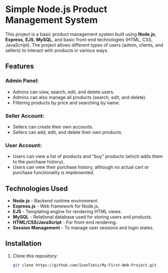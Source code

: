 # Simple Node.js Product Management System

This project is a basic product management system built using **Node.js**, **Express**, **EJS**, **MySQL**, and basic front-end technologies (HTML, CSS, JavaScript). The project allows different types of users (admin, clients, and sellers) to interact with products in various ways.

## Features

### Admin Panel:
- Admins can view, search, edit, and delete users.
- Admins can also manage all products (search, edit, and delete).
- Filtering products by price and searching by name.

### Seller Account:
- Sellers can create their own accounts.
- Sellers can add, edit, and delete their own products.

### User Account:
- Users can view a list of products and "buy" products (which adds them to the purchase history).
- Users can view their purchase history, although no actual cart or purchase functionality is implemented.

## Technologies Used
- **Node.js** - Backend runtime environment.
- **Express.js** - Web framework for Node.js.
- **EJS** - Templating engine for rendering HTML views.
- **MySQL** - Relational database used for storing users and products.
- **HTML/CSS/JavaScript** - For front-end rendering.
- **Session Management** - To manage user sessions and login states.

## Installation

1. Clone this repository:
   ```bash
   git clone https://github.com/IoanTimis/My-First-Web-Project.git
